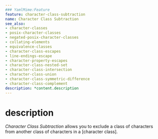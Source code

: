 ```yaml
---
### YamlMime:Feature
feature: character-class-subtraction
name: Character Class Subtraction
see_also:
- character-classes
- posix-character-classes
- negated-posix-character-classes
- collating-elements
- equivalence-classes
- character-class-escapes
- line-endings-escape
- character-property-escapes
- character-class-nested-set
- character-class-intersection
- character-class-union
- character-class-symmetric-difference
- character-class-complement
description: *content.description
---
```

# description
<dfn>Character Class Subtraction</dfn> allows you to exclude a class of characters from another class of characters in a [character class].
